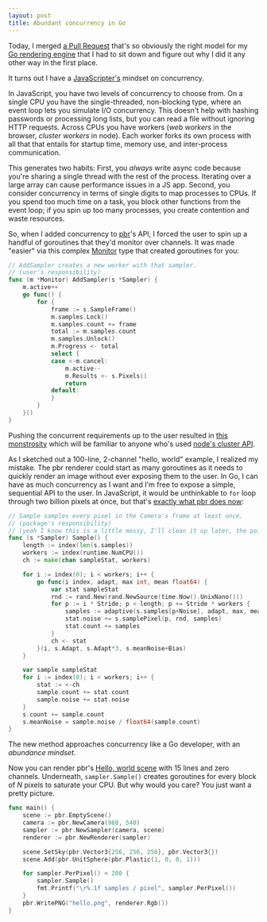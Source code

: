 ```yaml
---
layout: post
title: Abundant concurrency in Go
---
```


Today, I merged
[a Pull Request](https://github.com/hunterloftis/pbr/pull/9/files)
that's so obviously the right model for my
[Go rendering engine](https://github.com/hunterloftis/pbr#pbr-a-physically-based-renderer-in-go)
that I had to sit down and figure out why I did it any other way in the first place.

It turns out I have a [JavaScripter's](https://github.com/hunterloftis/throng)
mindset on concurrency.

In JavaScript, you have two levels of concurrency to choose from.
On a single CPU you have the single-threaded, non-blocking type,
where an event loop lets you simulate I/O concurrency.
This doesn't help with hashing passwords or processing long lists,
but you can read a file without ignoring HTTP requests.
Across CPUs you have workers (*web workers* in the browser, *cluster workers* in node).
Each worker forks its own process with all that that entails for
startup time, memory use, and inter-process communication.

This generates two habits:
First, you *always* write async code because you're sharing a single thread with the rest of the process.
Iterating over a large array can cause performance issues in a JS app.
Second, you consider concurrency in terms of single digits to map processes to CPUs.
If you spend too much time on a task, you block other functions from the event loop;
if you spin up too many processes, you create contention and waste resources.

So, when I added concurrency to
[pbr](https://github.com/hunterloftis/pbr#pbr-a-physically-based-renderer-in-go)'s API,
I forced the user to spin up a handful of goroutines that they'd monitor over channels.
It was made "easier" via this complex
[Monitor](https://github.com/hunterloftis/pbr/blob/2c876535011379b54d93c58ba72500c8e6c69771/pbr/monitor.go)
type that created goroutines for you:

```go
// AddSampler creates a new worker with that sampler.
// (user's responsibility)
func (m *Monitor) AddSampler(s *Sampler) {
	m.active++
	go func() {
		for {
			frame := s.SampleFrame()
			m.samples.Lock()
			m.samples.count += frame
			total := m.samples.count
			m.samples.Unlock()
			m.Progress <- total
			select {
			case <-m.cancel:
				m.active--
				m.Results <- s.Pixels()
				return
			default:
			}
		}
	}()
}
```

Pushing the concurrent requirements up to the user resulted in
[this monstrosity](https://github.com/hunterloftis/pbr/blob/2c876535011379b54d93c58ba72500c8e6c69771/cmd/render/render.go#L74-L94)
which will be familiar to anyone who's used
[node's cluster API](https://nodejs.org/api/cluster.html#cluster_cluster).

As I sketched out a 100-line, 2-channel "hello, world" example, I realized my mistake.
The pbr renderer could start as many goroutines as it needs to quickly render an image
without ever exposing them to the user.
In Go, I can have as much concurrency as I want
and I'm free to expose a simple, sequential API to the user.
In JavaScript, it would be unthinkable to `for` loop through two billion pixels at once,
but that's [exactly what pbr does now](https://github.com/hunterloftis/pbr/blob/master/pbr/sampler.go#L68):

```go
// Sample samples every pixel in the Camera's frame at least once.
// (package's responsibility)
// (yeah I know this is a little messy, I'll clean it up later, the point is the user doesn't deal with the mess)
func (s *Sampler) Sample() {
	length := index(len(s.samples))
	workers := index(runtime.NumCPU())
	ch := make(chan sampleStat, workers)

	for i := index(0); i < workers; i++ {
		go func(i index, adapt, max int, mean float64) {
			var stat sampleStat
			rnd := rand.New(rand.NewSource(time.Now().UnixNano()))
			for p := i * Stride; p < length; p += Stride * workers {
				samples := adaptive(s.samples[p+Noise], adapt, max, mean)
				stat.noise += s.samplePixel(p, rnd, samples)
				stat.count += samples
			}
			ch <- stat
		}(i, s.Adapt, s.Adapt*3, s.meanNoise+Bias)
	}

	var sample sampleStat
	for i := index(0); i < workers; i++ {
		stat := <-ch
		sample.count += stat.count
		sample.noise += stat.noise
	}
	s.count += sample.count
	s.meanNoise = sample.noise / float64(sample.count)
}
```

The new method approaches concurrency like a Go developer,
with an *abundance mindset.*

Now you can render pbr's
[Hello, world scene](https://github.com/hunterloftis/pbr#hello-world)
with 15 lines and zero channels.
Underneath, `sampler.Sample()` creates goroutines for every block of *N* pixels to saturate your CPU.
But why would you care?
You just want a pretty picture.

```go
func main() {
	scene := pbr.EmptyScene()
	camera := pbr.NewCamera(960, 540)
	sampler := pbr.NewSampler(camera, scene)
	renderer := pbr.NewRenderer(sampler)

	scene.SetSky(pbr.Vector3{256, 256, 256}, pbr.Vector3{})
	scene.Add(pbr.UnitSphere(pbr.Plastic(1, 0, 0, 1)))

	for sampler.PerPixel() < 200 {
		sampler.Sample()
		fmt.Printf("\r%.1f samples / pixel", sampler.PerPixel())
	}
	pbr.WritePNG("hello.png", renderer.Rgb())
}
```
